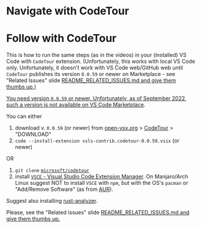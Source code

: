 <!-- .slide: id="Navigate_with_CodeTour" -->
# Navigate with CodeTour

# Follow with CodeTour

<!-- markdownlint-disable MD033 -->
This is how to run the same steps (as in the videos) in your (installed) VS Code with `CodeTour`
extension. (Unfortunately, this works with local VS Code only. Unfortunately, it doesn't work with
VS Code web/GitHub web until `CodeTour` publishes its version `0.0.59` or newer on Marketplace - see
"Related Issues" slide <a class="hide_with_reveal_js"
href="README_RELATED_ISSUES.md">README_RELATED_ISSUES.md</span> and give them thumbs up.)
<!-- markdownlint-enable MD033 -->

You need version `0.0.59` or newer. Unfortunately, as of September 2022, such a version is not
available on [VS Code
Marketplace](https://marketplace.visualstudio.com/items?itemName=vsls-contrib.codetour).

You can either

1. download v. `0.0.59` (or newer) from [open-vsx.org](https://open-vsx.org) >
   [CodeTour](https://open-vsx.org/extension/vsls-contrib/codetour) > "DOWNLOAD"
2. `code --install-extension vsls-contrib.codetour-0.0.59.vsix` (or newer)

OR

1. `git clone` [`microsoft/codetour`](https://github.com/microsoft/codetour)
2. install [`VSCE` - Visual Studio Code Extension
   Manager](https://github.com/microsoft/vscode-vsce). On Manjaro/Arch Linux suggest NOT to install
   `VSCE` with `npm`, but with the OS's `pacman` or "Add/Remove Software" (as from
   [AUR](http://aur.archlinux.org/packages/vsce)).

Suggest also installing
[rust-analyzer](https://marketplace.visualstudio.com/items?itemName=rust-lang.rust-analyzer).

<!-- markdownlint-disable MD033 -->
Please, see the "Related Issues" slide <a class="hide_with_reveal_js" href="README_RELATED_ISSUES.md">README_RELATED_ISSUES.md</span> and give them thumbs up.
<!-- markdownlint-enable MD033 -->